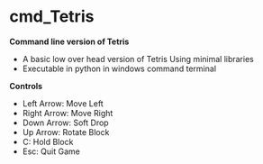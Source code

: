 # cmd_Tetris

**Command line version of Tetris**

 - A basic low over head version of Tetris Using minimal libraries
 - Executable in python in windows command terminal

**Controls**
 - Left Arrow: Move Left
 - Right Arrow: Move Right
 - Down Arrow: Soft Drop
 - Up Arrow: Rotate Block
 - C: Hold Block
 - Esc: Quit Game

